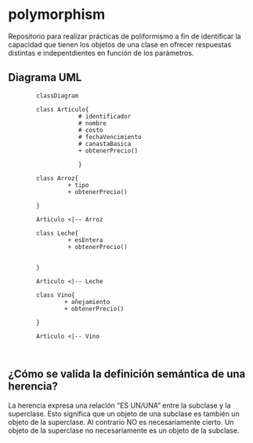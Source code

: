 # polymorphism
Repositorio para realizar prácticas de poliformismo a fin de identificar la capacidad que tienen los objetos de una clase en ofrecer respuestas distintas  e indepentdientes  en función de los parámetros.

## Diagrama UML

```mermaid
        classDiagram
        
        class Articulo{
                    # identificador
                    # nombre
                    # costo
                    # fechaVencimiento
                    # canastaBasica
                    + obtenerPrecio()
                    
                    }
                    
        class Arroz{
                 + tipo
                 + obtenerPrecio()
        
        }
        
        Articulo <|-- Arroz
        
        class Leche{
                 + esEntera
                 + obtenerPrecio()
                
                 
        }
        
        Articulo <|-- Leche
        
        class Vino{
                + añejamiento
                + obtenerPrecio()
        
        }
        
        Articulo <|-- Vino
        
                    
 ```
 
 ## ¿Cómo se valida la definición semántica de una herencia?
 
La herencia expresa una relación “ES UN/UNA” entre la subclase y la superclase.
Esto significa que un objeto de una subclase es también un objeto de la superclase.
Al contrario NO es necesariamente cierto. Un objeto de la superclase no necesariamente es un objeto de la subclase.






